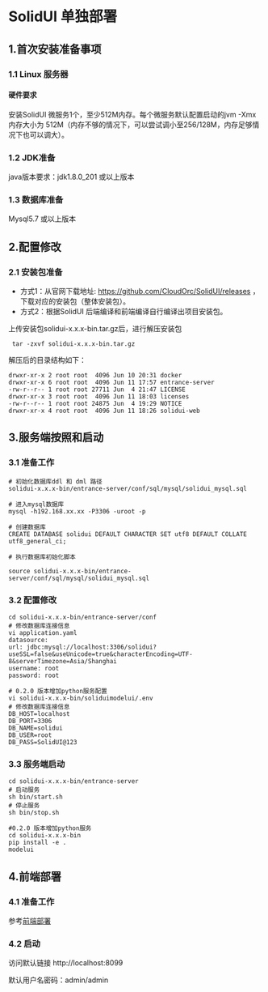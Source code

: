 # SolidUI 单独部署

## 1.首次安装准备事项
### 1.1 Linux 服务器

#### 硬件要求
安装SolidUI 微服务1个，至少512M内存。每个微服务默认配置启动的jvm -Xmx 内存大小为 512M（内存不够的情况下，可以尝试调小至256/128M，内存足够情况下也可以调大）。

### 1.2 JDK准备

java版本要求：jdk1.8.0_201 或以上版本

### 1.3 数据库准备

Mysql5.7 或以上版本


## 2.配置修改
### 2.1 安装包准备

* 方式1：从官网下载地址: https://github.com/CloudOrc/SolidUI/releases ，下载对应的安装包（整体安装包）。
* 方式2：根据SolidUI 后端编译和前端编译自行编译出项目安装包。

上传安装包solidui-x.x.x-bin.tar.gz后，进行解压安装包
```shell script
 tar -zxvf solidui-x.x.x-bin.tar.gz
```

解压后的目录结构如下：
```shell script
drwxr-xr-x 2 root root  4096 Jun 10 20:31 docker
drwxr-xr-x 6 root root  4096 Jun 11 17:57 entrance-server
-rw-r--r-- 1 root root 27711 Jun  4 21:47 LICENSE
drwxr-xr-x 3 root root  4096 Jun 11 18:03 licenses
-rw-r--r-- 1 root root 24875 Jun  4 19:29 NOTICE
drwxr-xr-x 4 root root  4096 Jun 11 18:26 solidui-web
```

## 3.服务端按照和启动

### 3.1 准备工作

```
# 初始化数据库ddl 和 dml 路径
solidui-x.x.x-bin/entrance-server/conf/sql/mysql/solidui_mysql.sql

# 进入mysql数据库
mysql -h192.168.xx.xx -P3306 -uroot -p

# 创建数据库
CREATE DATABASE solidui DEFAULT CHARACTER SET utf8 DEFAULT COLLATE utf8_general_ci;

# 执行数据库初始化脚本

source solidui-x.x.x-bin/entrance-server/conf/sql/mysql/solidui_mysql.sql

```

### 3.2 配置修改

```
cd solidui-x.x.x-bin/entrance-server/conf
# 修改数据库连接信息
vi application.yaml
datasource:
url: jdbc:mysql://localhost:3306/solidui?useSSL=false&useUnicode=true&characterEncoding=UTF-8&serverTimezone=Asia/Shanghai
username: root
password: root

# 0.2.0 版本增加python服务配置
vi solidui-x.x.x-bin/soliduimodelui/.env
# 修改数据库连接信息
DB_HOST=localhost
DB_PORT=3306
DB_NAME=solidui
DB_USER=root
DB_PASS=SolidUI@123

```

### 3.3 服务端启动

```shell script
cd solidui-x.x.x-bin/entrance-server
# 启动服务
sh bin/start.sh
# 停止服务
sh bin/stop.sh

#0.2.0 版本增加python服务
cd solidui-x.x.x-bin
pip install -e .
modelui
```

## 4.前端部署

### 4.1 准备工作

参考[前端部署](../SolidUI前端部署文档/DEPLOY_WEB.md)

### 4.2 启动

访问默认链接 http://localhost:8099

默认用户名密码：admin/admin






